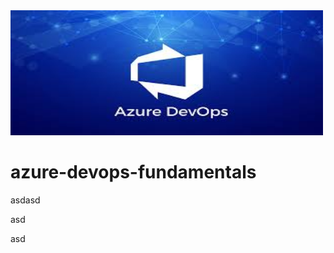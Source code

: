 
<img src="images/azure-devops-fundamentals.png " alt="app-screen" width="500px" height ="200px" />

# azure-devops-fundamentals




asdasd


asd

asd